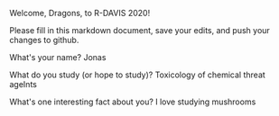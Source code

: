 Welcome, Dragons, to R-DAVIS 2020! 



Please fill in this markdown document, save your edits, and push your changes to github. 


What's your name? 
Jonas

What do you study (or hope to study)?
Toxicology of chemical threat ageInts

What's one interesting fact about you? 
I love studying mushrooms

